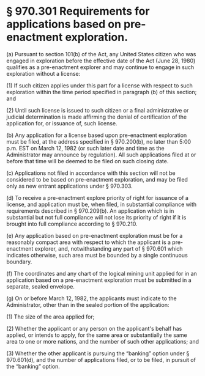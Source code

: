 # § 970.301   Requirements for applications based on pre-enactment exploration.

(a) Pursuant to section 101(b) of the Act, any United States citizen who was engaged in exploration before the effective date of the Act (June 28, 1980) qualifies as a pre-enactment explorer and may continue to engage in such exploration without a license:


(1) If such citizen applies under this part for a license with respect to such exploration within the time period specified in paragraph (b) of this section; and


(2) Until such license is issued to such citizen or a final administrative or judicial determination is made affirming the denial of certification of the application for, or issuance of, such license.


(b) Any application for a license based upon pre-enactment exploration must be filed, at the address specified in § 970.200(b), no later than 5:00 p.m. EST on March 12, 1982 (or such later date and time as the Administrator may announce by regulation). All such applications filed at or before that time will be deemed to be filed on such closing date.


(c) Applications not filed in accordance with this section will not be considered to be based on pre-enactment exploration, and may be filed only as new entrant applications under § 970.303.


(d) To receive a pre-enactment explore priority of right for issuance of a license, and application must be, when filed, in substantial compliance with requirements described in § 970.209(b). An application which is in substantial but not full compliance will not lose its priority of right if it is brought into full compliance according to § 970.210.


(e) Any application based on pre-enactment exploration must be for a reasonably compact area with respect to which the applicant is a pre-enactment explorer, and, notwithstanding any part of § 970.601 which indicates otherwise, such area must be bounded by a single continuous boundary.


(f) The coordinates and any chart of the logical mining unit applied for in an application based on a pre-enactment exploration must be submitted in a separate, sealed envelope.


(g) On or before March 12, 1982, the applicants must indicate to the Administrator, other than in the sealed portion of the application: 


(1) The size of the area applied for; 


(2) Whether the applicant or any person on the applicant's behalf has applied, or intends to apply, for the same area or substantially the same area to one or more nations, and the number of such other applications; and 


(3) Whether the other applicant is pursuing the “banking” option under § 970.601(d), and the number of applications filed, or to be filed, in pursuit of the “banking” option.




